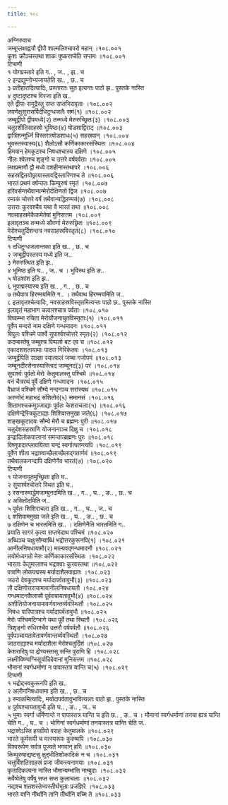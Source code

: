 ```yaml
---
title: १०८

---
```

अग्निरुवाच  
जम्बूप्लक्षाह्वयौ द्वीपौ शाल्मलिश्चापरो महान् ।१०८.००१  
कुशः क्रौञ्चस्तथा शाकः पुष्करश्चेति सप्तमः ॥१०८.००१  
टिप्पणी  
१ योगप्रस्तारे इति ग.. , ज.. , झ.. च  
२ इन्द्रद्युम्नोभ्यजायतेति ख.. , छ.. च  
३ प्रतीहारादित्यादिः, प्रस्तारतः सुत इत्यन्तः पाठो झ.. पुस्तके नास्ति  
४ दुष्टादुष्टश्च विरजा इति ख..  
एते द्वीपाः समुद्रैस्तु सप्त सप्तभिरावृताः ।१०८.००२  
लवणेक्षुसुरासर्पिर्दधिदुग्धजलैः समं(१) ॥१०८.००२  
जम्बूद्वीपो द्वीपमध्ये(२) तन्मध्ये मेरुरुच्छ्रितः(३) ।१०८.००३  
चतुरशीतिसाहस्रो भूयिष्ठः(४) षोडशाद्विराट् ॥१०८.००३  
द्वात्रिंशन्मूर्ध्नि विस्तरात्षोडशाधः(५) सहस्रवान् ।१०८.००४  
भूयस्तस्यास्य(६) शैलोऽसौ कर्णिकाकारसंस्थितः ॥१०८.००४  
हिमवान् हेमकूटश्च निषधश्चास्य दक्षिणे ।१०८.००५  
नीलः श्वेतश्च शृङ्गो च उत्तरे वर्षपर्वताः ॥१०८.००५  
लक्षप्रमाणौ द्वौ मध्ये दशहीनास्तथापरे ।१०८.००६  
सहस्रद्वितयोछ्रायास्तावद्विस्तारिणश्च ते ॥१०८.००६  
भारतं प्रथमं वर्षन्ततः किम्पुरुषं स्मृतं ।१०८.००७  
हरिवर्सन्तथैवान्यन्मेरोर्दक्षिणतो द्विज ॥१०८.००७  
रम्यकं चोत्तरे वर्षं तथैवान्यद्धिरण्मयं(७) ।१०८.००८  
उत्तराः कुरवश्चैव यथा वै भारतं तथा ॥१०८.००८  
नवसाहस्रमेकैकमेतेषां मुनिसत्तम ।१०८.००९  
इलावृतञ्च तन्मध्ये सौवर्णा मेरुरुछ्रितः ॥१०८.००९  
मेरोश्चतुर्दिशन्तत्र नवसाहस्रविस्तृतं(८) ।१०८.०१०  
टिप्पणी  
१ दधिदुग्धजलान्तका इति ख.. , छ.. च  
२ जम्बूद्वीपस्तस्य मध्ये इति ज..  
३ मेरुरुत्थित इति झ..  
४ भूमिष्ठ इति घ.. , ज.. च । भुविस्थ इति ङ..  
५ षोडशांश इति झ..  
६ भूपाद्मस्यास्य इति ख.. , ग.. , छ.. च  
७ तथैवात्र हिरण्मयमिति ग.. । तथैवाथ हिरण्मयमिति ज..  
८ इलावृतश्चेत्यादिः, नवसाहस्रविस्तृतमित्यन्तः पाठो छ.. पुस्तके नास्ति  
इलावृतं महाभाग चत्वारश्चात्र पर्वताः ॥१०८.०१०  
विष्कम्भा रचिता मेरोर्योजनायुतविस्तृताः(१) ।१०८.०११  
पूर्वेण मन्दरो नाम दक्षिणे गन्धमादनः ॥१०८.०११  
विपुलः पश्चिमे पार्श्वे सुपार्श्वश्चोत्तरे स्मृतः(२) ।१०८.०१२  
कदम्बस्तेषु जम्बुश्च पिप्पलो बट एव च ॥१०८.०१२  
एकादशशतायामाः पादपा गिरिकेतवः ।१०८.०१३  
जम्बूद्वीपेति सञ्ज्ञा स्यात्फलं जम्बा गजोपमं ॥१०८.०१३  
जम्बूनदीरसेनास्यास्त्विदं जाम्बूनदं(३) परं ।१०८.०१४  
सुपार्श्वः पूर्वतो मेरोः केतुमालस्तु पश्चिमे ॥१०८.०१४  
वनं चैत्ररथं पूर्वे दक्षिणे गन्धमादनः ।१०८.०१५  
वैभ्राजं पश्चिमे सौम्ये नन्दनञ्च सरांस्यथ ॥१०८.०१५  
अरुणोदं महाभद्रं संशितोदं(५) समानसं ।१०८.०१६  
शिताभश्चक्रमुञ्जाद्याः पूर्वतः केशराचलाः(५) ॥१०८.०१६  
दक्षिणेन्द्रेस्त्रिकूटाद्याः शिशिवासमुखा जले(६) ।१०८.०१७  
शङ्खकूटादयः सौम्ये मेरौ च ब्रह्मणः पुरी ॥१०८.०१७  
चतुर्दशसहस्राणि योजनानाञ्च दिक्षु च ।१०८.०१८  
इन्द्रादिलोकपालानां समन्तात्ब्रह्मणः पुरः ॥१०८.०१८  
विष्णुपादात्प्लावयित्वा चन्द्रं स्वर्गात्पतन्त्यपि ।१०८.०१९  
पूर्वेण शीता भद्राश्वाच्छैलाच्छैलाद्गतार्णवं ॥१०८.०१९  
तथैवालकनन्दापि दक्षिणेनैव भारतं(७) ।१०८.०२०  
टिप्पणी  
१ योजनायुतमुच्छ्रिता इति घ..  
२ सुपार्श्वश्चोत्तरे स्थित इति घ..  
३ रसनास्माद्धेमजाम्बुनदमिति ख.. , ग.. , घ.. , ङ.. , छ.. च  
४ असितोदमिति ज..  
५ पूर्वतः शिशिराचला इति ख.. , ग.. , घ.. , ज.. च  
६ शशिवाममुखा जले इति ख.. , घ.. , ङ.. , छ.. च  
७ दक्षिणेन च भारतमिति ख.. । दक्षिणेनैति भारतमिति ग..  
प्रयाति सागरं कृत्वा सप्तभेदाथ पश्चिमं ॥१०८.०२०  
अब्धिञ्च चक्षुःसौम्याब्धिं भद्रोत्तरकुरूनपि(१) ।१०८.०२१  
आनीलनिषधायामौ(२) माल्यवद्गन्धमादनौ ॥१०८.०२१  
तयोर्मध्यगतो मेरुः कर्णिकाकारसंस्थितः ।१०८.०२२  
भारताः केतुमालाश्च भद्राश्वाः कुरवस्तथा ॥१०८.०२२  
पत्राणि लोकपद्मस्य मर्यादाशैलवाह्यतः ।१०८.०२३  
जठरो देवकूटश्च मर्यादापर्वतावुभौ(३) ॥१०८.०२३  
तौ दक्षिणोत्तरायामावानीलनिषधायतौ ।१०८.०२४  
गन्धमादनकैलासौ पूर्ववचायतावुभौ(४) ॥१०८.०२४  
अशीतियोजनायामावर्णवान्तर्व्यवस्थितौ ।१०८.०२५  
निषधः पारिपात्रश्च मर्यादापर्वतावुभौ ॥१०८.०२५  
मेरोः पश्चिमदिग्भागे यथा पूर्वे तथा स्थितौ ।१०८.०२६  
त्रिशृङ्गो रुधिरश्चैव उत्तरौ वर्षपर्वतौ ॥१०८.०२६  
पूर्वपञ्चायतावेतावर्णवान्तर्व्यवस्थितौ ।१०८.०२७  
जाठराद्याश्च मर्यादाशैला मेरोश्चतुर्दिशं ॥१०८.०२७  
केशरादिषु या द्रोण्यस्तासु सन्ति पुराणि हि ।१०८.०२८  
लक्ष्मीविष्ण्वग्निसूर्यादिदेवानां मुनिसत्तम ॥१०८.०२८  
भौमानां स्वर्गधर्माणां न पापास्तत्र यान्ति च(५) ।१०८.०२९  
टिप्पणी  
१ भद्रोद्भवकुरूनपि इति ख..  
२ अलीननिषधायामा इति ख.. , छ.. च  
३ रम्यकमित्यादिः, मर्यादापर्वतावुभावित्यन्न्तः पाठो झ.. पुस्तके नास्ति  
४ पूर्वपश्चायतावुभौ इति घ.. , ङ.. , ज.. च  
५ भुमाः स्वर्गा धर्मिणान्ते न पापास्तत्र यान्ति च इति छ.. , ङ.. च । मौमानां स्वर्गधर्माणां तनया ह्यत्र यान्ति चेति ग.. , घ.. च । भोगिनां स्वर्गधर्माणां तनयास्तत्र यान्ति चेति ज..  
भद्राश्वेऽस्ति हयग्रीवो वराहः केतुमालके ॥१०८.०२९  
भारते कूर्मरूपी च मत्स्यरूपः कुरुष्वपि ।१०८.०३०  
विश्वरूपेण सर्वत्र पूज्यते भगवान् हरिः ॥१०८.०३०  
किम्पुरुषाद्यष्टसु क्षुद्भीतिशोकादिकं न च ।१०८.०३१  
चत्तुर्विंशतिसाहस्रं प्रजा जीवन्त्यनामयाः ॥१०८.०३१  
कृतादिकल्पना नास्ति भौमान्यम्भांसि नाम्बुदाः ।१०८.०३२  
सर्वेष्वेतेषु वर्षेषु सप्त सप्त कुलाचलाः ॥१०८.०३२  
नद्यश्च शतशस्तेभ्यस्तीर्थभूताः प्रजज्ञिरे ।१०८.०३३  
भारते यानि नीर्थानि तानि तीर्थानि वच्मि ते ॥१०८.०३३